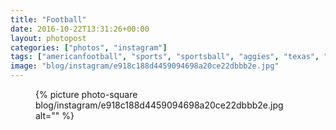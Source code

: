 ```yaml
---
title: "Football"
date: 2016-10-22T13:31:26+00:00
layout: photopost
categories: ["photos", "instagram"]
tags: ["americanfootball", "sports", "sportsball", "aggies", "texas", "texasaandm", "sanantonio", "palladium"]
image: "blog/instagram/e918c188d4459094698a20ce22dbbb2e.jpg"
---
```


<figure class="photo photo--square">
  {% picture photo-square blog/instagram/e918c188d4459094698a20ce22dbbb2e.jpg alt="" %}
</figure>


